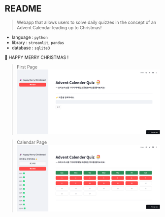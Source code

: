 # README

> Webapp that allows users to solve daily quizzes in the concept of an Advent Calendar leading up to Christmas!  
  
- language : `python`
- library : `streamlit`, `pandas`
- database : `sqlite3`

🎅 HAPPY MERRY CHRISTMAS !

> First Page
![](readme_images/1.png)
  
> Calendar Page
![메인화면](readme_images/2.png)